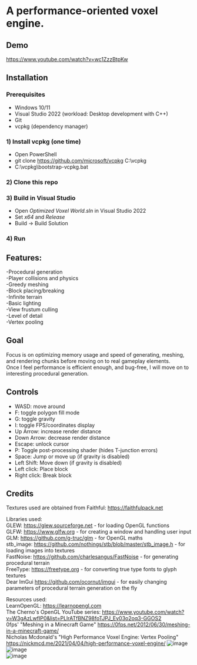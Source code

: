 # A performance-oriented voxel engine.  
  
## Demo       
https://www.youtube.com/watch?v=wc1ZzzBtpKw
  
## Installation  
### Prerequisites  
- Windows 10/11
- Visual Studio 2022 (workload: Desktop development with C++)
- Git
- vcpkg (dependency manager)
### 1) Install vcpkg (one time)  
- Open PowerShell
- git clone https://github.com/microsoft/vcpkg C:\vcpkg
- C:\vcpkg\bootstrap-vcpkg.bat
### 2) Clone this repo  
### 3) Build in Visual Studio  
- Open *Optimized Voxel World.sln* in Visual Studio 2022
- Set *x64* and *Release*
- Build -> Build Solution
### 4) Run  

## Features:  
-Procedural generation  
-Player collisions and physics  
-Greedy meshing  
-Block placing/breaking  
-Infinite terrain  
-Basic lighting  
-View frustum culling   
-Level of detail    
-Vertex pooling
  
## Goal    
Focus is on optimizing memory usage and speed of generating, meshing, and rendering chunks before moving on to real gameplay elements.  
Once I feel performance is efficient enough, and bug-free, I will move on to interesting procedural generation.  

## Controls  
- WASD: move around
- F: toggle polygon fill mode
- G: toggle gravity
- I: toggle FPS/coordinates display
- Up Arrow: increase render distance
- Down Arrow: decrease render distance
- Escape: unlock cursor
- P: Toggle post-processing shader (hides T-junction errors)
- Space: Jump or move up (if gravity is disabled)
- Left Shift: Move down (if gravity is disabled)
- Left click: Place block
- Right click: Break block  
  
## Credits  
Textures used are obtained from Faithful: https://faithfulpack.net  
  
Libraries used:  
GLEW: https://glew.sourceforge.net - for loading OpenGL functions  
GLFW: https://www.glfw.org - for creating a window and handling user input  
GLM: https://github.com/g-truc/glm - for OpenGL maths  
stb_image: https://github.com/nothings/stb/blob/master/stb_image.h - for loading images into textures  
FastNoise: https://github.com/charlesangus/FastNoise - for generating procedural terrain  
FreeType: https://freetype.org - for converting true type fonts to glyph textures  
Dear ImGui https://github.com/ocornut/imgui - for easily changing parameters of procedural terrain generation on the fly  
  
Resources used:  
LearnOpenGL: https://learnopengl.com  
The Cherno's OpenGL YouTube series: https://www.youtube.com/watch?v=W3gAzLwfIP0&list=PLlrATfBNZ98foTJPJ_Ev03o2oq3-GGOS2  
0fps' "Meshing in a Minecraft Game" https://0fps.net/2012/06/30/meshing-in-a-minecraft-game/  
Nicholas Mcdonald's "High Performance Voxel Engine: Vertex Pooling" https://nickmcd.me/2021/04/04/high-performance-voxel-engine/
![image](https://github.com/KellenJCole/Optimized-Voxel-World/assets/34790396/3d11db5f-4ab3-4c26-aadd-1a1ac6bd4553)  
![image](https://github.com/KellenJCole/Optimized-Voxel-World/assets/34790396/9e892363-af67-4ca8-8884-9b40fef71ec6)  
![image](https://github.com/KellenJCole/Optimized-Voxel-World/assets/34790396/c296b1ef-4d92-4ea7-bc3d-6f40f8fc1dbb)  
